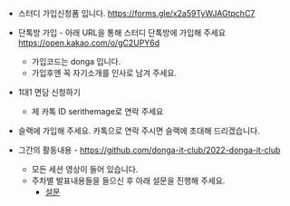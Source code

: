- 스터디 가입신청폼 입니다.
https://forms.gle/x2a59TyWJAGtpchC7

- 단톡방 가입 - 아래 URL을 통해 스터디 단톡방에 가입해 주세요
https://open.kakao.com/o/gC2UPY6d
  - 가입코드는 donga 입니다.
  - 가입후엔 꼭 자기소개를 인사로 남겨 주세요.

- 1대1 면담 신청하기
  - 제 카톡 ID serithemage로 연락 주세요

- 슬랙에 가입해 주세요. 카톡으로 연락 주시면 슬랙에 초대해 드리겠습니다.

- 그간의 활동내용 - https://github.com/donga-it-club/2022-donga-it-club 
  - 모든 세션 영상이 들어 있습니다.
  - 주차별 발표내용들을 들으신 후 아래 설문을 진행해 주세요.
    - [설문](https://forms.gle/86MnNYfiTwEzoTAD7)
